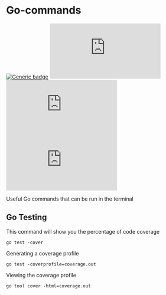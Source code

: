 # Go-commands

[![Generic badge](https://img.shields.io/badge/go-1.21.0-<COLOR>.svg)](https://shields.io/) [![GitHub license](https://badgen.net/github/license/Naereen/Strapdown.js)](https://github.com/AndyDHaines/go-commands/blob/main/LICENSE) [![GitHub branches](https://badgen.net/github/branches/Naereen/Strapdown.js)](https://github.com/AndyDHaines/go-commands/) [![GitHub latest commit](https://badgen.net/github/last-commit/Naereen/Strapdown.js)](https://github.com/AndyDHaines/go-commands/commits/)

Useful Go commands that can be run in the terminal

## Go Testing

This command will show you the percentage of code coverage
```
go test -cover
```
Generating a coverage profile
```
go test -coverprofile=coverage.out
```
Viewing the coverage profile
```
go tool cover -html=coverage.out
```
